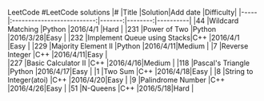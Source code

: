 LeetCode
#LeetCode  solutions 
|#    |Title                       |Solution|Add date |Difficulty|
|-----|:--------------------------:|-------:|--------:|----------|
|44   |Wildcard Matching           |Python  |2016/4/1 |Hard      |
|231  |Power of Two                |Python  |2016/3/28|Easy      |
|232  |Implement Queue using Stacks|C++     |2016/4/1 |Easy      |
|229  |Majority Element II         |Python  |2016/4/11|Medium    |
|7    |Reverse Integer             |C++     |2016/4/11|Easy      |      
|227  |Basic Calculator II         |C++     |2016/4/16|Medium    |
|118  |Pascal's Triangle           |Python  |2016/4/17|Easy      |
|1    |Two Sum                     |C++     |2016/4/18|Easy      |
|8	  |String to Integer(atoi)     |C++     |2016/4/20|Easy      |
|9    |Palindrome Number		   |C++     |2016/4/26|Easy      |
|51   |N-Queens                    |C++     |2016/5/18|Hard      |

